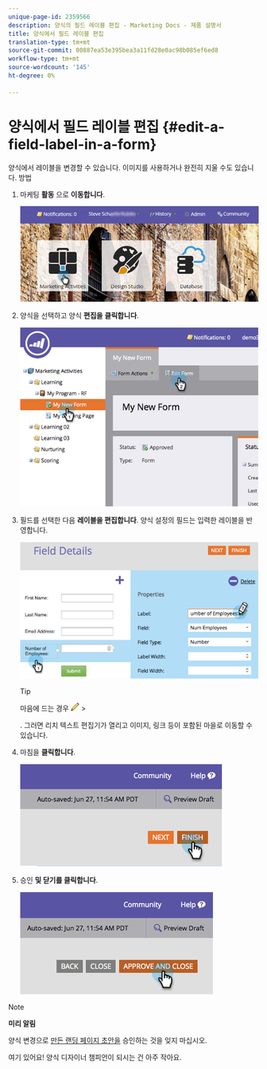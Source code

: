 ```yaml
---
unique-page-id: 2359566
description: 양식의 필드 레이블 편집 - Marketing Docs - 제품 설명서
title: 양식에서 필드 레이블 편집
translation-type: tm+mt
source-git-commit: 00887ea53e395bea3a11fd28e0ac98b085ef6ed8
workflow-type: tm+mt
source-wordcount: '145'
ht-degree: 0%

---
```



# 양식에서 필드 레이블 편집 {#edit-a-field-label-in-a-form}

양식에서 레이블을 변경할 수 있습니다. 이미지를 사용하거나 완전히 지울 수도 있습니다. 방법

1. 마케팅 **활동** 으로 **이동합니다**.

   ![](assets/login-marketing-activities-3.png)

1. 양식을 선택하고 양식 **편집을** **클릭합니다**.

   ![](assets/image2014-9-15-17-3a26-3a27.png)

1. 필드를 선택한 다음 **레이블을 편집합니다**. 양식 설정의 필드는 입력한 레이블을 반영합니다.

   ![](assets/image2014-9-15-17-3a26-3a42.png)

   >[!TIP]
   >
   >마음에 드는 경우 ![](assets/image2014-9-15-17-3a27-3a7.png) >
   >
   > . 그러면 리치 텍스트 편집기가 열리고 이미지, 링크 등이 포함된 마을로 이동할 수 있습니다.

1. 마침을 **클릭합니다**.

   ![](assets/image2014-9-15-17-3a27-3a26.png)

1. 승인 **및 닫기를 클릭합니다**.

   ![](assets/image2014-9-15-17-3a27-3a44.png)

>[!NOTE]
>
>**미리 알림**
>
>양식 변경으로 [만든 랜딩 페이지 초안을](../../../../product-docs/demand-generation/landing-pages/understanding-landing-pages/approve-unapprove-or-delete-a-landing-page.md) 승인하는 것을 잊지 마십시오.

여기 있어요! 양식 디자이너 챔피언이 되시는 건 아주 작아요.

